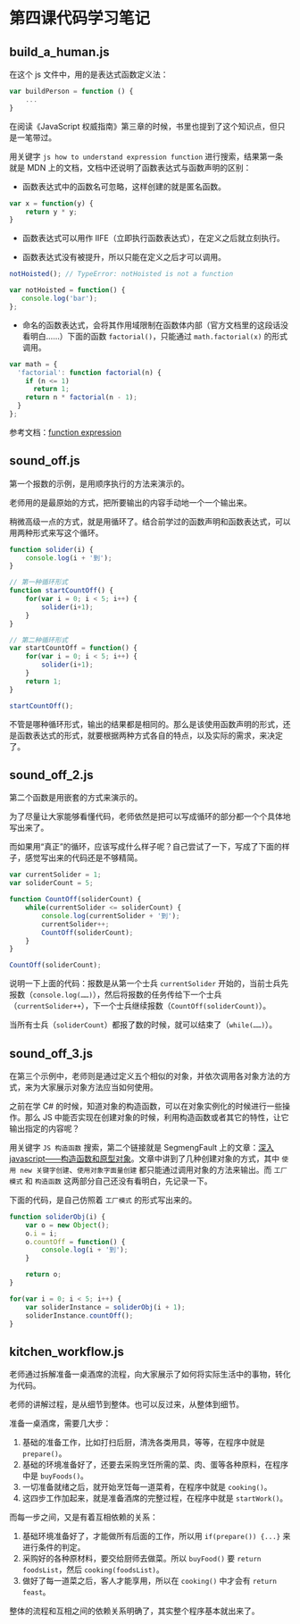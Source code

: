 # 第四课代码学习笔记

## build_a_human.js

在这个 js 文件中，用的是表达式函数定义法：

```js
var buildPerson = function () {
    ...
}
```

在阅读《JavaScript 权威指南》第三章的时候，书里也提到了这个知识点，但只是一笔带过。

用关键字 `js how to understand expression function` 进行搜索，结果第一条就是 MDN 上的文档，文档中还说明了函数表达式与函数声明的区别：

- 函数表达式中的函数名可忽略，这样创建的就是匿名函数。

```js
var x = function(y) {
    return y * y;
}
```

- 函数表达式可以用作 IIFE（立即执行函数表达式），在定义之后就立刻执行。

- 函数表达式没有被提升，所以只能在定义之后才可以调用。

```js
notHoisted(); // TypeError: notHoisted is not a function

var notHoisted = function() {
   console.log('bar');
};
```

- 命名的函数表达式，会将其作用域限制在函数体内部（官方文档里的这段话没看明白……）下面的函数 `factorial()`，只能通过 `math.factorial(x)` 的形式调用。

```js
var math = {
  'factorial': function factorial(n) {
    if (n <= 1)
      return 1;
    return n * factorial(n - 1);
  }
};
```

参考文档：[function expression](https://developer.mozilla.org/en-US/docs/Web/JavaScript/Reference/Operators/function)

## sound_off.js

第一个报数的示例，是用顺序执行的方法来演示的。

老师用的是最原始的方式，把所要输出的内容手动地一个一个输出来。

稍微高级一点的方式，就是用循环了。结合前学过的函数声明和函数表达式，可以用两种形式来写这个循环。

```js
function solider(i) {
    console.log(i + '到');
}

// 第一种循环形式
function startCountOff() {
    for(var i = 0; i < 5; i++) {
        solider(i+1);
    }
}

// 第二种循环形式
var startCountOff = function() {
    for(var i = 0; i < 5; i++) {
        solider(i+1);
    }
    return 1;
}

startCountOff();
```

不管是哪种循环形式，输出的结果都是相同的。那么是该使用函数声明的形式，还是函数表达式的形式，就要根据两种方式各自的特点，以及实际的需求，来决定了。

## sound_off_2.js

第二个函数是用嵌套的方式来演示的。

为了尽量让大家能够看懂代码，老师依然是把可以写成循环的部分都一个个具体地写出来了。

而如果用“真正”的循环，应该写成什么样子呢？自己尝试了一下，写成了下面的样子，感觉写出来的代码还是不够精简。

```js
var currentSolider = 1;
var soliderCount = 5;

function CountOff(soliderCount) {
    while(currentSolider <= soliderCount) {
        console.log(currentSolider + '到');
        currentSolider++;
        CountOff(soliderCount);
    }
}

CountOff(soliderCount);
```

说明一下上面的代码：报数是从第一个士兵 `currentSolider` 开始的，当前士兵先报数（`console.log(……)`），然后将报数的任务传给下一个士兵（`currentSolider++`），下一个士兵继续报数（`CountOff(soliderCount)`）。

当所有士兵（`soliderCount`）都报了数的时候，就可以结束了（`while(……)`）。

## sound_off_3.js

在第三个示例中，老师则是通过定义五个相似的对象，并依次调用各对象方法的方式，来为大家展示对象方法应当如何使用。

之前在学 C# 的时候，知道对象的构造函数，可以在对象实例化的时候进行一些操作。那么 JS 中能否实现在创建对象的时候，利用构造函数或者其它的特性，让它输出指定的内容呢？

用关键字 `JS 构造函数` 搜索，第二个链接就是 SegmengFault 上的文章：[深入javascript——构造函数和原型对象](https://segmentfault.com/a/1190000000602050)。文章中讲到了几种创建对象的方式，其中 `使用 new 关键字创建`、`使用对象字面量创建` 都只能通过调用对象的方法来输出。而 `工厂模式` 和 `构造函数` 这两部分自己还没有看明白，先记录一下。

下面的代码，是自己仿照着 `工厂模式` 的形式写出来的。

```js
function soliderObj(i) {
    var o = new Object();
    o.i = i;
    o.countOff = function() {
        console.log(i + '到');
    }

    return o;
}

for(var i = 0; i < 5; i++) {
    var soliderInstance = soliderObj(i + 1);
    soliderInstance.countOff();
}
```

## kitchen_workflow.js

老师通过拆解准备一桌酒席的流程，向大家展示了如何将实际生活中的事物，转化为代码。

老师的讲解过程，是从细节到整体。也可以反过来，从整体到细节。

准备一桌酒席，需要几大步：

1. 基础的准备工作，比如打扫后厨，清洗各类用具，等等，在程序中就是 `prepare()`。
1. 基础的环境准备好了，还要去采购烹饪所需的菜、肉、蛋等各种原料，在程序中是 `buyFoods()`。
1. 一切准备就绪之后，就开始烹饪每一道菜肴，在程序中就是 `cooking()`。
1. 这四步工作加起来，就是准备酒席的完整过程，在程序中就是 `startWork()`。

而每一步之间，又是有着互相依赖的关系：

1. 基础环境准备好了，才能做所有后面的工作，所以用 `if(prepare()) {...}` 来进行条件的判定。
1. 采购好的各种原材料，要交给厨师去做菜。所以 `buyFood()` 要 `return foodsList`，然后 `cooking(foodsList)`。
1. 做好了每一道菜之后，客人才能享用，所以在 `cooking()` 中才会有 `return feast`。

整体的流程和互相之间的依赖关系明确了，其实整个程序基本就出来了。